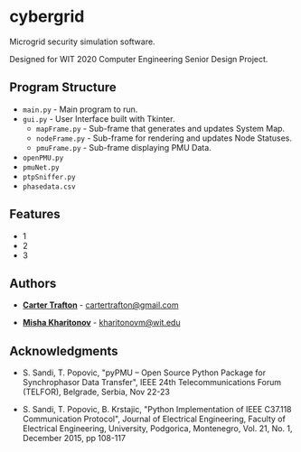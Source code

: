# cybergrid

Microgrid security simulation software.

Designed for WIT 2020 Computer Engineering Senior Design Project. 


## Program Structure
- ``main.py`` - Main program to run.
- ``gui.py`` - User Interface built with Tkinter.
    - ``mapFrame.py`` - Sub-frame that generates and updates System Map.
    - ``nodeFrame.py`` - Sub-frame for rendering and updates Node Statuses.
    - ``pmuFrame.py`` - Sub-frame displaying PMU Data.
- ``openPMU.py`` 
- ``pmuNet.py``
- ``ptpSniffer.py``
- ``phasedata.csv``

## Features
- 1
- 2
- 3

## Authors

* [**Carter Trafton**](https://github.com/cartertrafton) - cartertrafton@gmail.com

* [**Misha Kharitonov**](https://github.com/mishakh) - kharitonovm@wit.edu


## Acknowledgments

* S. Sandi, T. Popovic, "pyPMU – Open Source Python Package for Synchrophasor Data Transfer", 
    IEEE 24th Telecommunications Forum (TELFOR), Belgrade, Serbia, Nov 22-23

* S. Sandi, T. Popovic, B. Krstajic, "Python Implementation of IEEE C37.118 Communication Protocol", 
    Journal of Electrical Engineering, Faculty of Electrical Engineering, University, Podgorica, Montenegro,
    Vol. 21, No. 1, December 2015, pp 108-117
